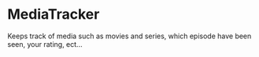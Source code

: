 # MediaTracker
Keeps track of media such as movies and series, which episode have been seen, your rating, ect...
